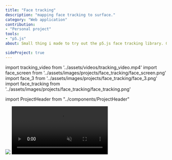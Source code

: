 ```yaml
---
title: "Face tracking"
description: "mapping face tracking to surface."
category: "Web application"
contribution: 
- "Personal project"
tools: 
- "p5.js"
about: Small thing i made to try out the p5.js face tracking library. Gives an illusion of being able to "look behind" a surface as it responds to face movement.

sideProject: true
---
```

import tracking_video from '../assets/videos/tracking_video.mp4'
import face_screen from '../assets/images/projects/face_tracking/face_screen.png'
import face_3 from '../assets/images/projects/face_tracking/face_3.png'
import face_tracking from '../assets/images/projects/face_tracking/face_tracking.png'

import ProjectHeader from "../components/ProjectHeader"

<ProjectHeader project={props.pageContext.frontmatter} />
<Image src={face_screen}/>
<Video src={tracking_video} autoPlay loop muted/>
<Image src={face_3}/>